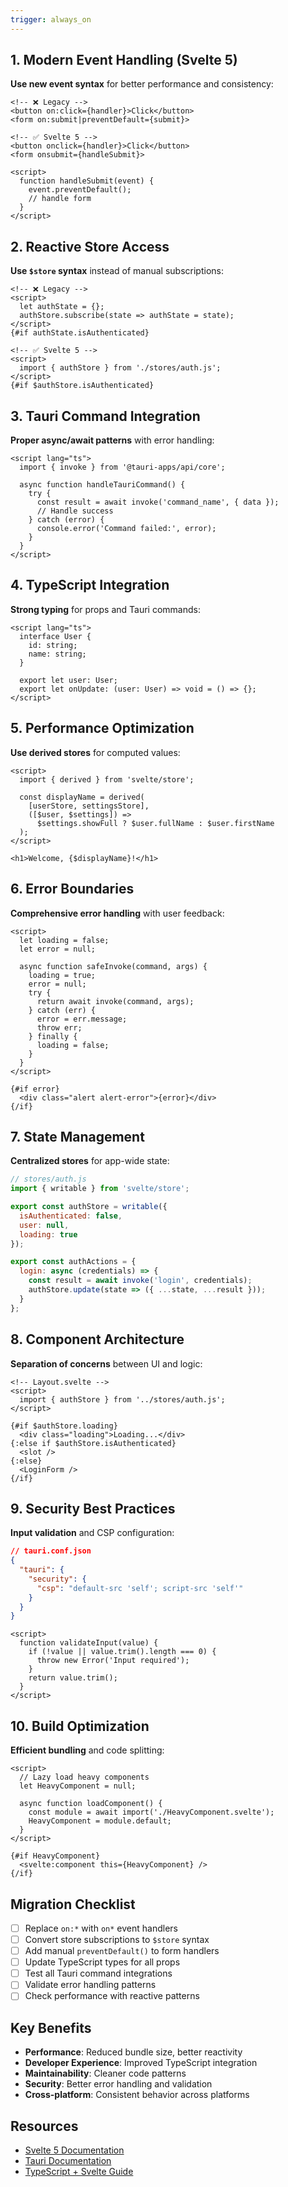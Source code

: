 ```yaml
---
trigger: always_on
---
```


## 1. Modern Event Handling (Svelte 5)

**Use new event syntax** for better performance and consistency:

```svelte
<!-- ❌ Legacy -->
<button on:click={handler}>Click</button>
<form on:submit|preventDefault={submit}>

<!-- ✅ Svelte 5 -->
<button onclick={handler}>Click</button>
<form onsubmit={handleSubmit}>

<script>
  function handleSubmit(event) {
    event.preventDefault();
    // handle form
  }
</script>
```

## 2. Reactive Store Access

**Use `$store` syntax** instead of manual subscriptions:

```svelte
<!-- ❌ Legacy -->
<script>
  let authState = {};
  authStore.subscribe(state => authState = state);
</script>
{#if authState.isAuthenticated}

<!-- ✅ Svelte 5 -->
<script>
  import { authStore } from './stores/auth.js';
</script>
{#if $authStore.isAuthenticated}
```

## 3. Tauri Command Integration

**Proper async/await patterns** with error handling:

```svelte
<script lang="ts">
  import { invoke } from '@tauri-apps/api/core';
  
  async function handleTauriCommand() {
    try {
      const result = await invoke('command_name', { data });
      // Handle success
    } catch (error) {
      console.error('Command failed:', error);
    }
  }
</script>
```

## 4. TypeScript Integration

**Strong typing** for props and Tauri commands:

```svelte
<script lang="ts">
  interface User {
    id: string;
    name: string;
  }
  
  export let user: User;
  export let onUpdate: (user: User) => void = () => {};
</script>
```

## 5. Performance Optimization

**Use derived stores** for computed values:

```svelte
<script>
  import { derived } from 'svelte/store';
  
  const displayName = derived(
    [userStore, settingsStore],
    ([$user, $settings]) => 
      $settings.showFull ? $user.fullName : $user.firstName
  );
</script>

<h1>Welcome, {$displayName}!</h1>
```

## 6. Error Boundaries

**Comprehensive error handling** with user feedback:

```svelte
<script>
  let loading = false;
  let error = null;
  
  async function safeInvoke(command, args) {
    loading = true;
    error = null;
    try {
      return await invoke(command, args);
    } catch (err) {
      error = err.message;
      throw err;
    } finally {
      loading = false;
    }
  }
</script>

{#if error}
  <div class="alert alert-error">{error}</div>
{/if}
```

## 7. State Management

**Centralized stores** for app-wide state:

```js
// stores/auth.js
import { writable } from 'svelte/store';

export const authStore = writable({
  isAuthenticated: false,
  user: null,
  loading: true
});

export const authActions = {
  login: async (credentials) => {
    const result = await invoke('login', credentials);
    authStore.update(state => ({ ...state, ...result }));
  }
};
```

## 8. Component Architecture

**Separation of concerns** between UI and logic:

```svelte
<!-- Layout.svelte -->
<script>
  import { authStore } from '../stores/auth.js';
</script>

{#if $authStore.loading}
  <div class="loading">Loading...</div>
{:else if $authStore.isAuthenticated}
  <slot />
{:else}
  <LoginForm />
{/if}
```

## 9. Security Best Practices

**Input validation** and CSP configuration:

```json
// tauri.conf.json
{
  "tauri": {
    "security": {
      "csp": "default-src 'self'; script-src 'self'"
    }
  }
}
```

```svelte
<script>
  function validateInput(value) {
    if (!value || value.trim().length === 0) {
      throw new Error('Input required');
    }
    return value.trim();
  }
</script>
```

## 10. Build Optimization

**Efficient bundling** and code splitting:

```svelte
<script>
  // Lazy load heavy components
  let HeavyComponent = null;
  
  async function loadComponent() {
    const module = await import('./HeavyComponent.svelte');
    HeavyComponent = module.default;
  }
</script>

{#if HeavyComponent}
  <svelte:component this={HeavyComponent} />
{/if}
```

## Migration Checklist

- [ ] Replace `on:*` with `on*` event handlers
- [ ] Convert store subscriptions to `$store` syntax  
- [ ] Add manual `preventDefault()` to form handlers
- [ ] Update TypeScript types for all props
- [ ] Test all Tauri command integrations
- [ ] Validate error handling patterns
- [ ] Check performance with reactive patterns

## Key Benefits

- **Performance**: Reduced bundle size, better reactivity
- **Developer Experience**: Improved TypeScript integration
- **Maintainability**: Cleaner code patterns
- **Security**: Better error handling and validation
- **Cross-platform**: Consistent behavior across platforms

## Resources

- [Svelte 5 Documentation](https://svelte.dev/)
- [Tauri Documentation](https://tauri.app/)
- [TypeScript + Svelte Guide](https://svelte.dev/docs/typescript)
